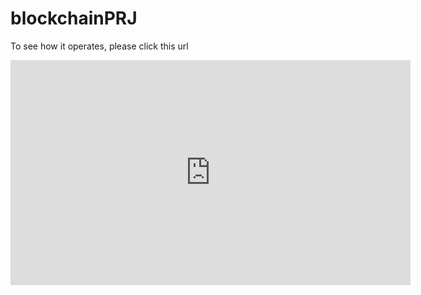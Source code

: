 # blockchainPRJ
To see how it operates, please click this url
<iframe width="640" height="360" src="https://www.youtube.com/watch?time_continue=6&v=I78pcHB2yao" frameborder="0" gesture="media" allowfullscreen=""></iframe>
